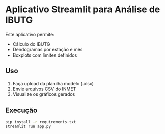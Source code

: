 # Aplicativo Streamlit para Análise de IBUTG

Este aplicativo permite:
- Cálculo do IBUTG
- Dendogramas por estação e mês
- Boxplots com limites definidos

## Uso
1. Faça upload da planilha modelo (.xlsx)
2. Envie arquivos CSV do INMET
3. Visualize os gráficos gerados

## Execução
```bash
pip install -r requirements.txt
streamlit run app.py
```
